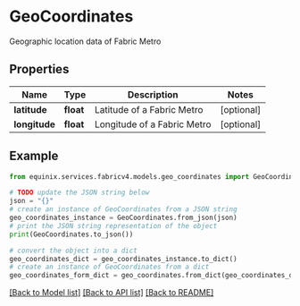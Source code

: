 # GeoCoordinates

Geographic location data of Fabric Metro

## Properties

Name | Type | Description | Notes
------------ | ------------- | ------------- | -------------
**latitude** | **float** | Latitude of a Fabric Metro | [optional] 
**longitude** | **float** | Longitude of a Fabric Metro | [optional] 

## Example

```python
from equinix.services.fabricv4.models.geo_coordinates import GeoCoordinates

# TODO update the JSON string below
json = "{}"
# create an instance of GeoCoordinates from a JSON string
geo_coordinates_instance = GeoCoordinates.from_json(json)
# print the JSON string representation of the object
print(GeoCoordinates.to_json())

# convert the object into a dict
geo_coordinates_dict = geo_coordinates_instance.to_dict()
# create an instance of GeoCoordinates from a dict
geo_coordinates_form_dict = geo_coordinates.from_dict(geo_coordinates_dict)
```
[[Back to Model list]](../README.md#documentation-for-models) [[Back to API list]](../README.md#documentation-for-api-endpoints) [[Back to README]](../README.md)


